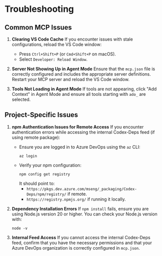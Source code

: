 # Troubleshooting

## Common MCP Issues
1. **Clearing VS Code Cache**
   If you encounter issues with stale configurations, reload the VS Code window:
   - Press `Ctrl+Shift+P` (or `Cmd+Shift+P` on macOS).
   - Select `Developer: Reload Window`.

2. **Server Not Showing Up in Agent Mode**
   Ensure that the `mcp.json` file is correctly configured and includes the appropriate server definitions. Restart your MCP server and reload the VS Code window.

3. **Tools Not Loading in Agent Mode**
   If tools are not appearing, click "Add Context" in Agent Mode and ensure all tools starting with `ado_` are selected.

## Project-Specific Issues
1. **npm Authentication Issues for Remote Access**
   If you encounter authentication errors while accessing the internal Codex-Deps feed (if using remote package):
   - Ensure you are logged in to Azure DevOps using the `az` CLI:
     ```pwsh
     az login
     ```
   - Verify your npm configuration:
     ```pwsh
     npm config get registry
     ```
     It should point to:
     - `https://pkgs.dev.azure.com/mseng/_packaging/Codex-Deps/npm/registry/` if remote.
     - `https://registry.npmjs.org/` if running it locally.

3. **Dependency Installation Errors**
   If `npm install` fails, ensure you are using Node.js version 20 or higher. You can check your Node.js version with:
   ```pwsh
   node -v
   ```

4. **Internal Feed Access**
   If you cannot access the internal Codex-Deps feed, confirm that you have the necessary permissions and that your Azure DevOps organization is correctly configured in `mcp.json`.
